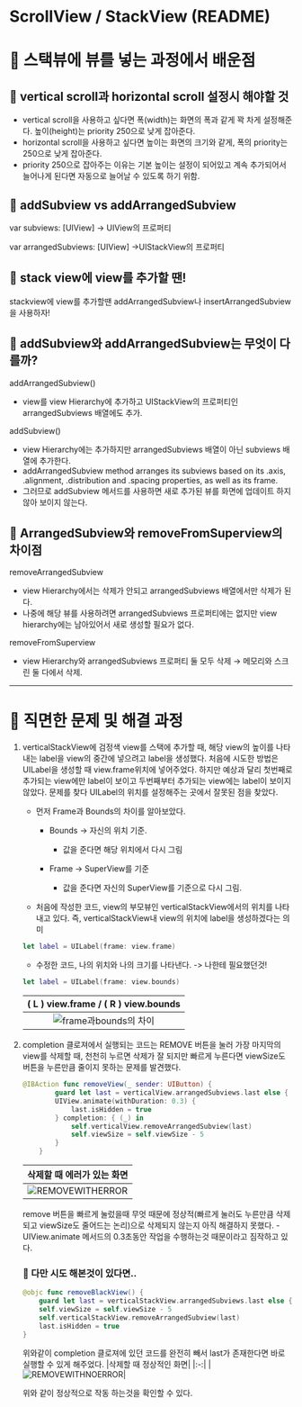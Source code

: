 # ScrollView / StackView (README)

# 📖 스택뷰에 뷰를 넣는 과정에서 배운점
## 🍎 vertical scroll과 horizontal scroll 설정시 해야할 것
- vertical scroll을 사용하고 싶다면 폭(width)는 화면의 폭과 같게 꽉 차게 설정해준다. 높이(height)는 priority 250으로 낮게 잡아준다.
- horizontal scroll을 사용하고 싶다면 높이는 화면의 크기와 같게, 폭의 priority는 250으로 낮게 잡아준다.
- priority 250으로 잡아주는 이유는 기본 높이는 설정이 되어있고 계속 추가되어서 늘어나게 된다면 자동으로 늘어날 수 있도록 하기 위함.

## 🍎 addSubview vs addArrangedSubview

var subviews: [UIView] → UIView의 프로퍼티

var arrangedSubviews: [UIView] →UIStackView의 프로퍼티

## 🍎 stack view에 view를 추가할 땐!

stackview에 view를 추가할땐 addArrangedSubview나 insertArrangedSubview을 사용하자!

## 🍎 addSubview와 addArrangedSubview는 무엇이 다를까?

addArrangedSubview()

- view를 view Hierarchy에 추가하고 UIStackView의 프로퍼티인 arrangedSubviews 배열에도 추가.

addSubview()

- view Hierarchy에는 추가하지만 arrangedSubviews 배열이 아닌 subviews 배열에 추가한다.
- addArrangedSubview method arranges its subviews based on its .axis, .alignment, .distribution and .spacing properties, as well as its frame.
- 그러므로 addSubview 메서드를 사용하면 새로 추가된 뷰를 화면에 업데이트 하지 않아 보이지 않는다.

## 🍎 ArrangedSubview와 removeFromSuperview의 차이점

removeArrangedSubview

- view Hierarchy에서는 삭제가 안되고 arrangedSubviews 배열에서만 삭제가 된다.
- 나중에 해당 뷰를 사용하려면 arrangedSubviews 프로퍼티에는 없지만 view hierarchy에는 남아있어서 새로 생성할 필요가 없다.

removeFromSuperview

- view Hierarchy와 arrangedSubviews 프로퍼티 둘 모두 삭제 → 메모리와 스크린 둘 다에서 삭제.


---


# 📖 직면한 문제 및 해결 과정
1. verticalStackView에 검정색 view를 스택에 추가할 때, 해당 view의 높이를 나타내는 label을 view의 중간에 넣으려고 label을 생성했다. 처음에 시도한 방법은 UILabel을 생성할 때 view.frame위치에 넣어주었다. 하지만 예상과 달리 첫번째로 추가되는 view에만 label이 보이고 두번째부터 추가되는 view에는 label이 보이지 않았다. 문제를 찾다 UILabel의 위치를 설정해주는 곳에서 잘못된 점을 찾았다.

    - 먼저 Frame과 Bounds의 차이를 알아보았다.
        - Bounds → 자신의 위치 기준.
            - 값을 준다면 해당 위치에서 다시 그림

        - Frame → SuperView를 기준
            - 값을 준다면 자신의 SuperView를 기준으로 다시 그림.

    - 처음에 작성한 코드, view의 부모뷰인 verticalStackView에서의 위치를 나타내고 있다. 즉, verticalStackView내 view의 위치에 label을 생성하겠다는 의미
    ```swift
    let label = UILabel(frame: view.frame)
    ```
    - 수정한 코드, 나의 위치와 나의 크기를 나타낸다. -> 나한테 필요했던것!
    ```swift
    let label = UILabel(frame: view.bounds)
    ```
    

    |( L ) view.frame / ( R ) view.bounds|
    |:-:|
    |![frame과bounds의 차이](https://user-images.githubusercontent.com/40224884/182875892-19d2e63f-84b2-4ccf-8330-c6ae73a4fa13.gif)|
    
    

    
2. completion 클로져에서 실행되는 코드는 REMOVE 버튼을 눌러 가장 마지막의 view를 삭제할 때, 천천히 누르면 삭제가 잘 되지만 빠르게 누른다면 viewSize도 버튼을 누른만큼 줄이지 못하는 문제를 발견했다.
    ```swift
    @IBAction func removeView(_ sender: UIButton) {
            guard let last = verticalView.arrangedSubviews.last else { return }
            UIView.animate(withDuration: 0.3) {
                last.isHidden = true
            } completion: { (_) in
                self.verticalView.removeArrangedSubview(last)
                self.viewSize = self.viewSize - 5
            }   
        }
    ```
    |삭제할 때 에러가 있는 화면|
    |:-:|
    |![REMOVEWITHERROR](https://user-images.githubusercontent.com/40224884/182873390-a7efb16d-d269-403f-865e-30fc2268ad5b.gif)|

    
    remove 버튼을 빠르게 눌렀을때 무엇 때문에 정상적(빠르게 눌러도 누른만큼 삭제되고 viewSize도 줄어드는 논리)으로 삭제되지 않는지 아직 해결하지 못했다.
        - UIView.animate 메서드의 0.3초동안 작업을 수행하는것 때문이라고 짐작하고 있다.
    
    ### 🍎 다만 시도 해본것이 있다면..
    
    ```swift
    @objc func removeBlackView() {
        guard let last = verticalStackView.arrangedSubviews.last else { return }
        self.viewSize = self.viewSize - 5
        self.verticalStackView.removeArrangedSubview(last)
        last.isHidden = true
    }
    ```
    위와같이 completion 클로져에 있던 코드를 완전히 빼서 last가 존재한다면 바로 실행할 수 있게 해주었다.
    |삭제할 때 정상적인 화면|
    |:-:|
    |![REMOVEWITHNOERROR](https://user-images.githubusercontent.com/40224884/182873061-6cc0ef0c-cf48-46d1-88ba-2b268d4a6d50.gif)|
    
    위와 같이 정상적으로 작동 하는것을 확인할 수 있다.
